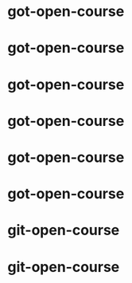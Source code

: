 # got-open-course
# got-open-course
# got-open-course
# got-open-course
# got-open-course
# got-open-course
# git-open-course
# git-open-course
